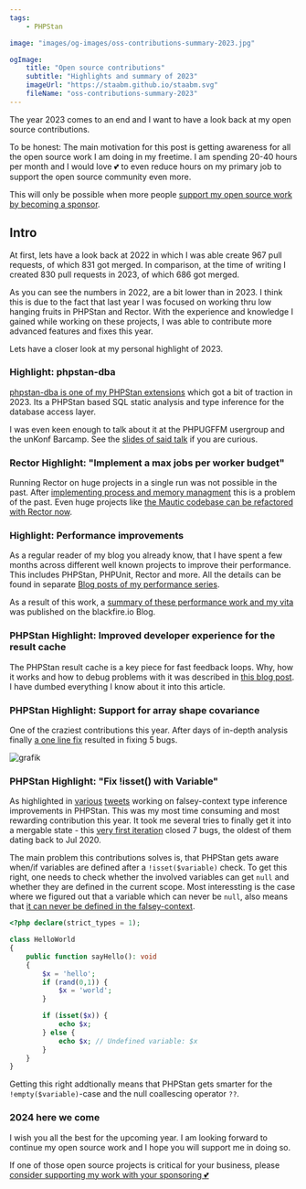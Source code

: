```yaml
---
tags:
    - PHPStan

image: "images/og-images/oss-contributions-summary-2023.jpg"

ogImage:
    title: "Open source contributions"
    subtitle: "Highlights and summary of 2023"
    imageUrl: "https://staabm.github.io/staabm.svg"
    fileName: "oss-contributions-summary-2023"
---
```


The year 2023 comes to an end and I want to have a look back at my open source contributions.

To be honest: The main motivation for this post is getting awareness for all the open source work I am doing in my freetime.
I am spending 20-40 hours per month and I would love 💕 to even reduce hours on my primary job to support the open source community even more.

This will only be possible when more people [support my open source work by becoming a sponsor](https://github.com/sponsors/staabm).

## Intro

At first, lets have a look back at 2022 in which I was able create 967 pull requests, of which 831 got merged.
In comparison, at the time of writing I created 830 pull requests in 2023, of which 686 got merged.

As you can see the numbers in 2022, are a bit lower than in 2023. I think this is due to the fact that last year I was focused on working thru low hanging fruits in PHPStan and Rector.
With the experience and knowledge I gained while working on these projects, I was able to contribute more advanced features and fixes this year.

Lets have a closer look at my personal highlight of 2023.

### Highlight: phpstan-dba

[phpstan-dba is one of my PHPStan extensions](https://github.com/staabm/phpstan-dba) which got a bit of traction in 2023.
Its a PHPStan based SQL static analysis and type inference for the database access layer.

I was even keen enough to talk about it at the PHPUGFFM usergroup and the unKonf Barcamp.
See the [slides of said talk](https://staabm.github.io/talks/phpstan-dba@phpugffm) if you are curious.


### Rector Highlight: "Implement a max jobs per worker budget"

Running Rector on huge projects in a single run was not possible in the past. After [implementing process and memory managment](https://github.com/rectorphp/rector-src/pull/4965) this is a problem of the past.
Even huge projects like [the Mautic codebase can be refactored with Rector now](https://twitter.com/markusstaab/status/1700507324639588597).


### Highlight: Performance improvements

As a regular reader of my blog you already know, that I have spent a few months across different well known projects to improve their performance.
This includes PHPStan, PHPUnit, Rector and more. All the details can be found in separate [Blog posts of my performance series](https://staabm.github.io/archive.html#performance).

As a result of this work, a [summary of these performance work and my vita](https://blog.blackfire.io/meeting-markus-staab-crafting-a-more-performant-open-source-landscape-with-blackfire.html) was published on the blackfire.io Blog.


### PHPStan Highlight: Improved developer experience for the result cache

The PHPStan result cache is a key piece for fast feedback loops. Why, how it works and how to debug problems with it was described in [this blog post](https://staabm.github.io/2023/10/21/phpstan-result-cache-gotchas.html).
I have dumbed everything I know about it into this article.


### PHPStan Highlight: Support for array shape covariance

One of the craziest contributions this year. After days of in-depth analysis finally [a one line fix](https://github.com/phpstan/phpstan-src/pull/2655) resulted in fixing 5 bugs.

![grafik](https://github.com/phpstan/phpstan-src/assets/120441/620c4c70-5ba0-4d6b-9090-40c5cc9f59aa)


### PHPStan Highlight: "Fix !isset() with Variable"

As highlighted in [various](https://twitter.com/markusstaab/status/1729523854383497533) [tweets](https://twitter.com/markusstaab/status/1730509736108282344) working on falsey-context type inference improvements in PHPStan.
This was my most time consuming and most rewarding contribution this year.
It took me several tries to finally get it into a mergable state - this [very first iteration](https://github.com/phpstan/phpstan-src/pull/2710) closed 7 bugs, the oldest of them dating back to Jul 2020.

The main problem this contributions solves is, that PHPStan gets aware when/if variables are defined after a `!isset($variable)` check.
To get this right, one needs to check whether the involved variables can get `null` and whether they are defined in the current scope.
Most interessting is the case where we figured out that a variable which can never be `null`, also means that [it can never be defined in the falsey-context](https://phpstan.org/r/44fbea2a-6f3c-4231-a985-bc5994664937).

```php
<?php declare(strict_types = 1);

class HelloWorld
{
	public function sayHello(): void
	{
		$x = 'hello';
		if (rand(0,1)) {
			$x = 'world';
		}

		if (isset($x)) {
			echo $x;
		} else {
			echo $x; // Undefined variable: $x
		}
	}
}
```

Getting this right addtionally means that PHPStan gets smarter for the `!empty($variable)`-case and the null coallescing operator `??`.

### 2024 here we come

I wish you all the best for the upcoming year. I am looking forward to continue my open source work and I hope you will support me in doing so.

If one of those open source projects is critical for your business, please [consider supporting my work with your sponsoring 💕](https://github.com/sponsors/staabm)
